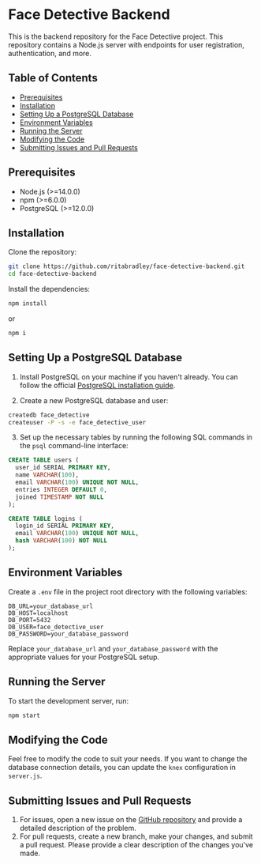 # Face Detective Backend

This is the backend repository for the Face Detective project. This repository contains a Node.js server with endpoints for user registration, authentication, and more.

## Table of Contents

- [Prerequisites](#prerequisites)
- [Installation](#installation)
- [Setting Up a PostgreSQL Database](#setting-up-a-postgresql-database)
- [Environment Variables](#environment-variables)
- [Running the Server](#running-the-server)
- [Modifying the Code](#modifying-the-code)
- [Submitting Issues and Pull Requests](#submitting-issues-and-pull-requests)

## Prerequisites

- Node.js (>=14.0.0)
- npm (>=6.0.0)
- PostgreSQL (>=12.0.0)

## Installation

Clone the repository:

```bash
git clone https://github.com/ritabradley/face-detective-backend.git
cd face-detective-backend
```

Install the dependencies:

```bash
npm install
``` 
or
```bash
npm i
```

## Setting Up a PostgreSQL Database

1. Install PostgreSQL on your machine if you haven't already. You can follow the official [PostgreSQL installation guide](https://www.postgresql.org/download/).

2. Create a new PostgreSQL database and user:

```bash
createdb face_detective
createuser -P -s -e face_detective_user
```

3. Set up the necessary tables by running the following SQL commands in the `psql` command-line interface:

```sql
CREATE TABLE users (
  user_id SERIAL PRIMARY KEY,
  name VARCHAR(100),
  email VARCHAR(100) UNIQUE NOT NULL,
  entries INTEGER DEFAULT 0,
  joined TIMESTAMP NOT NULL
);

CREATE TABLE logins (
  login_id SERIAL PRIMARY KEY,
  email VARCHAR(100) UNIQUE NOT NULL,
  hash VARCHAR(100) NOT NULL
);
```

## Environment Variables

Create a `.env` file in the project root directory with the following variables:

```
DB_URL=your_database_url
DB_HOST=localhost
DB_PORT=5432
DB_USER=face_detective_user
DB_PASSWORD=your_database_password
```

Replace `your_database_url` and `your_database_password` with the appropriate values for your PostgreSQL setup.

## Running the Server

To start the development server, run:

```bash
npm start
```

## Modifying the Code

Feel free to modify the code to suit your needs. If you want to change the database connection details, you can update the `knex` configuration in `server.js`.

## Submitting Issues and Pull Requests

1. For issues, open a new issue on the [GitHub repository](https://github.com/ritabradley```/face-detective-backend/issues) and provide a detailed description of the problem.
2. For pull requests, create a new branch, make your changes, and submit a pull request. Please provide a clear description of the changes you've made.
